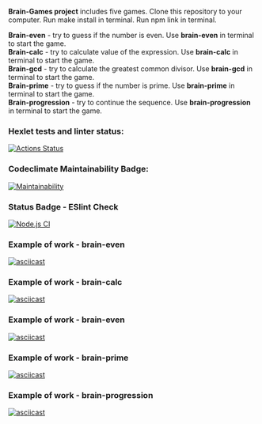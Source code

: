 **Brain-Games project** includes five games.
Clone this repository to your computer.
Run make install in terminal.
Run npm link in terminal.

**Brain-even** - try to guess if the number is even. Use **brain-even** in terminal to start the game.  
**Brain-calc** - try to calculate value of the expression. Use **brain-calc** in terminal to start the game.  
**Brain-gcd** - try to calculate the greatest common divisor. Use **brain-gcd** in terminal to start the game.  
**Brain-prime** - try to guess if the number is prime. Use **brain-prime** in terminal to start the game.  
**Brain-progression** - try to continue the sequence. Use **brain-progression** in terminal to start the game.  


### Hexlet tests and linter status:
[![Actions Status](https://github.com/antonkrupin/frontend-project-lvl1/workflows/hexlet-check/badge.svg)](https://github.com/antonkrupin/frontend-project-lvl1/actions)
### Codeclimate Maintainability Badge:
[![Maintainability](https://api.codeclimate.com/v1/badges/2c2951554657be9a157f/maintainability)](https://codeclimate.com/github/antonkrupin/frontend-project-lvl1/maintainability)
### Status Badge - ESlint Check
[![Node.js CI](https://github.com/antonkrupin/frontend-project-lvl1/actions/workflows/nodejs.yml/badge.svg?branch=main)](https://github.com/antonkrupin/frontend-project-lvl1/actions/workflows/nodejs.yml)
### Example of work - brain-even
[![asciicast](https://asciinema.org/a/MsI63Wxd9wdo41Slank4kSgiC.svg)](https://asciinema.org/a/MsI63Wxd9wdo41Slank4kSgiC)
### Example of work - brain-calc
[![asciicast](https://asciinema.org/a/7z9nugDXJAuQME3k3dj9HA3fB.svg)](https://asciinema.org/a/7z9nugDXJAuQME3k3dj9HA3fB)
### Example of work - brain-even
[![asciicast](https://asciinema.org/a/e52xVxIpyAEuFTw8R5Rg9j2sx.svg)](https://asciinema.org/a/e52xVxIpyAEuFTw8R5Rg9j2sx)
### Example of work - brain-prime
[![asciicast](https://asciinema.org/a/MuGue0wQ39TNxOhRMheM7Z3nS.svg)](https://asciinema.org/a/MuGue0wQ39TNxOhRMheM7Z3nS)
### Example of work - brain-progression
[![asciicast](https://asciinema.org/a/5EX5Po9b7apnD0m8CL42mYz8a.svg)](https://asciinema.org/a/5EX5Po9b7apnD0m8CL42mYz8a)
